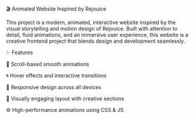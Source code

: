 🎬 Animated Website Inspired by Rejouice

This project is a modern, animated, interactive website inspired by the visual storytelling and motion design of Rejouice.
Built with attention to detail, fluid animations, and an immersive user experience, this website is a creative frontend project that blends design and development seamlessly.

✨ Features

🎥 Scroll-based smooth animations

🌀 Hover effects and interactive transitions

📱 Responsive design across all devices

🎨 Visually engaging layout with creative sections

⚙️ High-performance animations using CSS & JS

